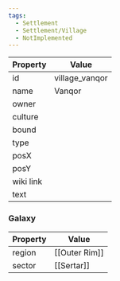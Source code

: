 ```yaml
---
tags:
  - Settlement
  - Settlement/Village
  - NotImplemented
---
```


| Property  | Value          |
| --------- | -------------- |
| id        | village_vanqor |
| name      | Vanqor         |
| owner     |                |
| culture   |                |
| bound     |                |
| type      |                |
| posX      |                |
| posY      |                |
| wiki link |                |
| text      |                |

### Galaxy
| Property | Value         |
| -------- | ------------- |
| region   | [[Outer Rim]] |
| sector   | [[Sertar]]    |
